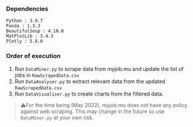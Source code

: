 ### Dependencies ###
```
Python : 3.9.7
Panda : 1.3.3
BeautifulSoup : 4.10.0
MatPlotLib : 3.4.3
Plotly : 5.8.0
```


### Order of execution ### 
1. Run `DataMiner.py` to scrape data from myjob.mu and update the list of jobs in `RawScrapedData.csv`
2. Run `DataAnalyser.py` to extract relevant data from the updated `RawScrapedData.csv`
3. Run `DataVisualiser.py` to create charts from the filtered data.

> ⚠️For the time being (May 2022), myjob.mu does not have any policy against web scraping. This may change in the future so use `DataMiner.py` at your own risk.

